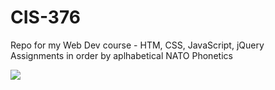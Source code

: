 # CIS-376
Repo for my Web Dev course - HTM, CSS, JavaScript, jQuery  
Assignments in order by aplhabetical NATO Phonetics

![](https://media.giphy.com/media/qgQUggAC3Pfv687qPC/giphy.gif)
